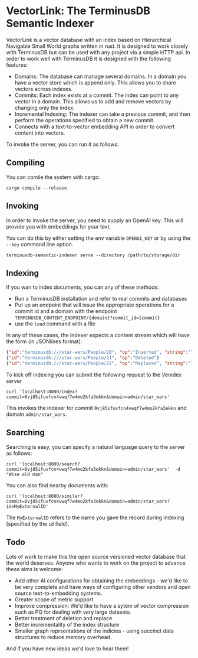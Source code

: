 # VectorLink: The TerminusDB Semantic Indexer

VectorLink is a vector database with an index based on Hierarchical
Navigable Small World graphs written in rust. It is designed to work
closely with TerminusDB but can be used with any project via a simple
HTTP api. In order to work well with TerminusDB it is designed with
the following features:

* Domains: The database can manage several domains. In a domain you
  have a vector store which is append only. This allows you to share
  vectors across indexes.
* Commits: Each index exists at a commit. The index can point to any
  vector in a domain. This allows us to add and remove vectors by
  changing only the index.
* Incremental Indexing: The indexer can take a previous commit, and
  then perform the operations specified to obtain a new commit.
* Connects with a text-to-vector embedding API in order to convert
  content into vectors.

To invoke the server, you can run it as follows:

## Compiling

You can comile the system with cargo:

```shell
cargo compile --release
```

## Invoking

In order to invoke the server, you need to supply an OpenAI key. This
will provide you with embeddings for your text.

You can do this by either setting the env variable `OPENAI_KEY` or by
using the `--key` command line option.

```shell
terminusdb-semantic-indexer serve --directory /path/to/storage/dir
```

## Indexing

If you wan to index documents, you can any of these methods:

* Run a TerminusDB installation and refer to real commits and databases
* Put up an endpoint that will issue the appropriate operations for a
  commit id and a domain with the endpoint
  `TERMINUSDB_CONTENT_ENDPOINT/{domain}?commit_id={commit}`
* use the `load` command with a file

In any of these cases, the indexer expects a content stream which will
have the form (in JSONlines format):

```json
{"id":"terminusdb:///star-wars/People/20", "op":"Inserted", "string":"The person's name is Yoda. They are described with the following synopsis: Yoda is a fictional character in the Star Wars franchise created by George Lucas, first appearing in the 1980 film The Empire Strikes Back. In the original films, he trains Luke Skywalker to fight against the Galactic Empire. In the prequel films, he serves as the Grand Master of the Jedi Order and as a high-ranking general of Clone Troopers in the Clone Wars. Following his death in Return of the Jedi at the age of 900, Yoda was the oldest living character in the Star Wars franchise in canon, until the introduction of Maz Kanata in Star Wars: The Force Awakens. Their gender is male. They have the following hair colours: white. They have a mass of 17. Their skin colours are green."}
{"id":"terminusdb:///star-wars/People/21", "op":"Deleted"}
{"id":"terminusdb:///star-wars/People/22", "op":"Replaced", "string":"The person's name is Boba Fett. They are described with the following synopsis: Boba Fett is a fictional character in the Star Wars franchise. In The Empire Strikes Back and Return of the Jedi, he is a bounty hunter hired by Darth Vader and also employed by Jabba the Hutt. He was also added briefly to the original film Star Wars when the film was digitally remastered. Star Wars: Episode II – Attack of the Clones establishes his origin as an unaltered clone of the bounty hunter Jango Fett raised as his son. He also appears in several episodes of Star Wars: The Clone Wars cartoon series which further describes his growth as a villain in the Star Wars universe. His aura of danger and mystery has created a cult following for the character. Their gender is male. They have the following hair colours: black. They have a mass of 78.2. Their skin colours are fair."}
```

To kick off indexing you can submit the following request to the Vemdex server

```shell
curl 'localhost:8080/index?commit=0vj85ifuvfcn4vwqf7w4mo2kfa3ekkn&domain=admin/star_wars'
```

This invokes the indexer for commit `0vj85ifuvfcn4vwqf7w4mo2kfa3ekkn`
and domain `admin/star_wars`.

## Searching

Searching is easy, you can specify a natural language query to the server as follows:

```shell
curl 'localhost:8080/search?commit=0vj85ifuvfcn4vwqf7w4mo2kfa3ekkn&domain=admin/star_wars'  -d "Wise old man"
```

You can also find nearby documents with:

```shell
curl 'localhost:8080/similar?commit=0vj85ifuvfcn4vwqf7w4mo2kfa3ekkn&domain=admin/star_wars?id=MyExternalID'
```

The `MyExternalID` refers to the name you gave the record during
indexing (specified by the `id` field).

## Todo

Lots of work to make this the open source versioned vector database
that the world deserves. Anyone who wants to work on the project to
advance these aims is welcome:

* Add other AI configurations for obtaining the embeddings - we'd like
  to be very complete and have ways of configuring other vendors and
  open source text-to-embedding systems.
* Greater scope of metric support
* Improve compression: We'd like to have a sytem of vector compression
  such as PQ for dealing with very large datasets.
* Better treatment of deletion and replace
* Better incrementality of the index structure
* Smaller graph reprsentations of the indicies - using succinct data
  structures to reduce memory overhead.

And if you have new ideas we'd love to hear them!
